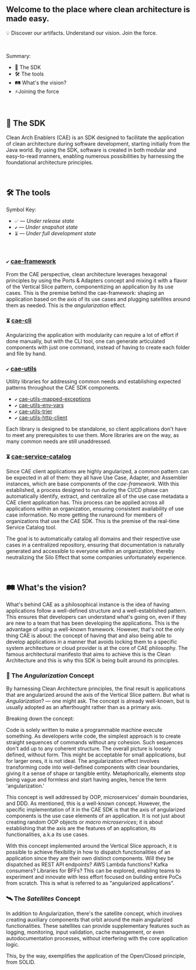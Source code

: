 ## Welcome to the place where clean architecture is made easy. 
💡 Discover our artifacts. Understand our vision. Join the force.

<br>

Summary:

- 🧰 The SDK
- 🛠️ The tools
- 🛤️ What's the vision?
- ⚡Joining the force

<br>

## 🧰 The SDK

Clean Arch Enablers (CAE) is an SDK designed to facilitate the application of clean architecture during software development, starting initially from the Java world. By using the SDK, software is created in both modular and easy-to-read manners, enabling numerous possibilities by harnessing the foundational architecture principles.

<br>

## 🛠️ The tools
Symbol Key:

- ``✅`` — _Under release state_
- ``✔️`` — _Under snapshot state_
- ``⏳`` — _Under full development state_

<br>

### ``✔️`` [cae-framework](https://github.com/clean-arch-enablers-project/cae-framework)

From the CAE perspective, clean architecture leverages hexagonal principles by using the Ports & Adapters concept and mixing it with a flavor of the Vertical Slice pattern, componentizing an application by its use cases. This is the premise behind the cae-framework: shaping an application based on the axis of its use cases and plugging satellites around them as needed. This is the _angularization_ effect.

### ``⏳`` [cae-cli](https://github.com/clean-arch-enablers-project/cae-cli)

Angularizing the application with modularity can require a lot of effort if done manually, but with the CLI tool, one can generate articulated components with just one command, instead of having to create each folder and file by hand.

### ``✔️`` [cae-utils](https://github.com/search?q=topic%3Acae-utils+org%3Aclean-arch-enablers-project&type=Repositories)

Utility libraries for addressing common needs and establishing expected patterns throughout the CAE SDK components.

- ``✔️`` [cae-utils-mapped-exceptions](https://github.com/clean-arch-enablers-project/cae-utils-mapped-exceptions)
- ``✔️`` [cae-utils-env-vars](https://github.com/clean-arch-enablers-project/cae-utils-env-vars)
- ``✔️`` [cae-utils-trier](https://github.com/clean-arch-enablers-project/cae-utils-trier)
- ``✔️`` [cae-utils-http-client](https://github.com/clean-arch-enablers-project/cae-utils-http-client)

Each library is designed to be standalone, so client applications don't have to meet any prerequisites to use them. More libraries are on the way, as many common needs are still unaddressed.

### ``⏳`` [cae-service-catalog](https://github.com/clean-arch-enablers-project/cae-service-catalog) 

Since CAE client applications are highly angularized, a common pattern can be expected in all of them: they all have Use Case, Adapter, and Assembler instances, which are base components of the _cae-framework_. With this established, a process designed to run during the CI/CD phase can automatically identify, extract, and centralize all of the use case metadata a CAE client application has. This process can be applied across all applications within an organization, ensuring consistent availability of use case information. No more getting the runaround for members of organizations that use the CAE SDK. This is the premise of the real-time Service Catalog tool.

The goal is to automatically catalog all domains and their respective use cases in a centralized repository, ensuring that documentation is naturally generated and accessible to everyone within an organization, thereby neutralizing the Silo Effect that some companies unfortunately experience.

<br>

## 🛤️ What's the vision?

What's behind CAE as a philosophical instance is the idea of having applications follow a well-defined structure and a well-established pattern. This ensures that developers can understand what's going on, even if they are new to a team that has been developing the applications. This is the advantage of using a well-known framework. However, that's not the only thing CAE is about: the concept of having that and also being able to develop applications in a manner that avoids locking them to a specific system architecture or cloud provider is at the core of CAE philosophy. The famous architectural manifesto that aims to achieve this is the Clean Architecture and this is why this SDK is being built around its principles.

### 🧩 The _Angularization_ Concept

By harnessing Clean Architecture principles, the final result is applications that are angularized around the axis of the Vertical Slice pattern. But what is _Angularization_? — one might ask. The concept is already well-known, but is usually adopted as an afterthought rather than as a primary axis.

Breaking down the concept:

Code is solely written to make a programmable machine execute something. As developers write code, the simplest approach is to create straight sequences of commands without any cohesion. Such sequences don't add up to any coherent structure. The overall picture is loosely defined, without form. This might be acceptable for small applications, but for larger ones, it is not ideal. The angularization effect involves transforming code into well-defined components with clear boundaries, giving it a sense of shape or tangible entity. Metaphorically, elements stop being vague and formless and start having angles, hence the term 'angularization.'

This concept is well addressed by OOP, microservices' domain boundaries, and DDD. As mentioned, this is a well-known concept. However, the specific implementation of it in the CAE SDK is that the axis of angularized components is the use case elements of an application. It is not just about creating random OOP objects or _macro microservices_; it is about establishing that the axis are the features of an application, its functionalities, a.k.a its use cases.

With this concept implemented around the Vertical Slice approach, it is possible to achieve flexibility in how to dispatch functionalities of an application since they are their own distinct components. Will they be dispatched as REST API endpoints? AWS Lambda functions? Kafka consumers? Libraries for BFFs? This can be explored, enabling teams to experiment and innovate with less effort focused on building entire PoCs from scratch. This is what is referred to as "angularized applications".

### 🛰️ The _Satellites_ Concept

In addition to Angularization, there's the satellite concept, which involves creating auxiliary components that orbit around the main angularized functionalities. These satellites can provide supplementary features such as logging, monitoring, input validation, cache management, or even autodocumentation processes, without interfering with the core application logic.

This, by the way, exemplifies the application of the Open/Closed principle, from SOLID. 


<!--

**Here are some ideas to get you started:**

🙋‍♀️ A short introduction - what is your organization all about?
🌈 Contribution guidelines - how can the community get involved?
👩‍💻 Useful resources - where can the community find your docs? Is there anything else the community should know?
🍿 Fun facts - what does your team eat for breakfast?
🧙 Remember, you can do mighty things with the power of [Markdown](https://docs.github.com/github/writing-on-github/getting-started-with-writing-and-formatting-on-github/basic-writing-and-formatting-syntax)
-->
